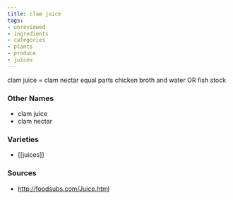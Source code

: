 ```yaml
---
title: clam juice
tags:
- unreviewed
- ingredients
- categories
- plants
- produce
- juices
---
```

clam juice = clam nectar equal parts chicken broth and water OR fish stock

### Other Names

* clam juice
* clam nectar

### Varieties

* [[juices]]

### Sources
* http://foodsubs.com/Juice.html
